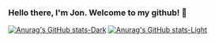 ### Hello there, I'm Jon. Welcome to my github! 👋

[![Anurag's GitHub stats-Dark](https://github-readme-stats.vercel.app/api?username=jonfdz&show_icons=true&theme=dark#gh-dark-mode-only)](https://github.com/anuraghazra/github-readme-stats#gh-dark-mode-only)
[![Anurag's GitHub stats-Light](https://github-readme-stats.vercel.app/api?username=jonfdz&show_icons=true&theme=default#gh-light-mode-only)](https://github.com/anuraghazra/github-readme-stats#gh-light-mode-only)


<!--
**JonFdz/JonFdz** is a ✨ _special_ ✨ repository because its `README.md` (this file) appears on your GitHub profile.

Here are some ideas to get you started:

- 🔭 I’m currently working on ...
- 🌱 I’m currently learning ...
- 👯 I’m looking to collaborate on ...
- 🤔 I’m looking for help with ...
- 💬 Ask me about ...
- 📫 How to reach me: ...
- 😄 Pronouns: ...
- ⚡ Fun fact: ...
-->
